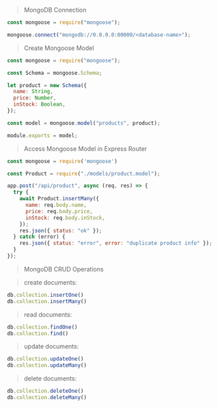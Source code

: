 >MongoDB Connection

```javascript
const mongoose = require("mongoose");

mongoose.connect("mongodb://0.0.0.0:00000/<database-name>");

```

>Create Mongoose Model

```javascript
const mongoose = require("mongoose");

const Schema = mongoose.Schema;

let product = new Schema({
  name: String,
  price: Number,
  inStock: Boolean,
});

const model = mongoose.model("products", product);

module.exports = model;
```

>Access Mongoose Model in Express Router

```javascript
const mongoose = require('mongoose')

const Product = require("./models/product.model");

app.post("/api/product", async (req, res) => {
  try {
    await Product.insertMany({
      name: req.body.name,
      price: req.body.price,
      inStock: req.body.inStock,
    });
    res.json({ status: "ok" });
  } catch (error) {
    res.json({ status: "error", error: "duplicate product info" });
  }
});
```

>MongoDB CRUD Operations

>create documents:
```javascript
db.collection.insertOne()
db.collection.insertMany()
```

>read documents:
```javascript
db.collection.findOne()
db.collection.find()
```

>update documents:
```javascript
db.collection.updateOne()
db.collection.updateMany()
```

>delete documents:
```javascript
db.collection.deleteOne()
db.collection.deleteMany()
```

